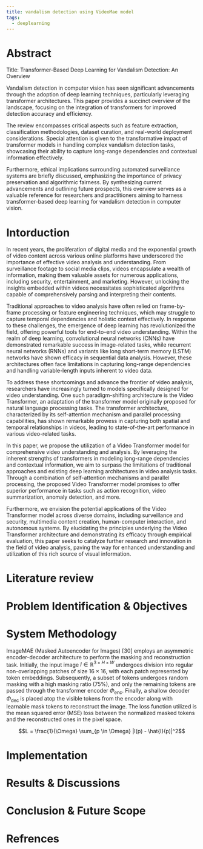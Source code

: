 ```yaml
---
title: vandalism detection using VideoMae model
tags:
  - deeplearning
---
```

# Abstract
Title: Transformer-Based Deep Learning for Vandalism Detection: An Overview

Vandalism detection in computer vision has seen significant advancements through the adoption of deep learning techniques, particularly leveraging transformer architectures. This paper provides a succinct overview of the landscape, focusing on the integration of transformers for improved detection accuracy and efficiency.

The review encompasses critical aspects such as feature extraction, classification methodologies, dataset curation, and real-world deployment considerations. Special attention is given to the transformative impact of transformer models in handling complex vandalism detection tasks, showcasing their ability to capture long-range dependencies and contextual information effectively.

Furthermore, ethical implications surrounding automated surveillance systems are briefly discussed, emphasizing the importance of privacy preservation and algorithmic fairness. By synthesizing current advancements and outlining future prospects, this overview serves as a valuable reference for researchers and practitioners aiming to harness transformer-based deep learning for vandalism detection in computer vision.



# Intorduction

In recent years, the proliferation of digital media and the exponential growth of video content across various online platforms have underscored the importance of effective video analysis and understanding. From surveillance footage to social media clips, videos encapsulate a wealth of information, making them valuable assets for numerous applications, including security, entertainment, and marketing. However, unlocking the insights embedded within videos necessitates sophisticated algorithms capable of comprehensively parsing and interpreting their contents.

Traditional approaches to video analysis have often relied on frame-by-frame processing or feature engineering techniques, which may struggle to capture temporal dependencies and holistic context effectively. In response to these challenges, the emergence of deep learning has revolutionized the field, offering powerful tools for end-to-end video understanding. Within the realm of deep learning, convolutional neural networks (CNNs) have demonstrated remarkable success in image-related tasks, while recurrent neural networks (RNNs) and variants like long short-term memory (LSTM) networks have shown efficacy in sequential data analysis. However, these architectures often face limitations in capturing long-range dependencies and handling variable-length inputs inherent to video data.

To address these shortcomings and advance the frontier of video analysis, researchers have increasingly turned to models specifically designed for video understanding. One such paradigm-shifting architecture is the Video Transformer, an adaptation of the transformer model originally proposed for natural language processing tasks. The transformer architecture, characterized by its self-attention mechanism and parallel processing capabilities, has shown remarkable prowess in capturing both spatial and temporal relationships in videos, leading to state-of-the-art performance in various video-related tasks.

In this paper, we propose the utilization of a Video Transformer model for comprehensive video understanding and analysis. By leveraging the inherent strengths of transformers in modeling long-range dependencies and contextual information, we aim to surpass the limitations of traditional approaches and existing deep learning architectures in video analysis tasks. Through a combination of self-attention mechanisms and parallel processing, the proposed Video Transformer model promises to offer superior performance in tasks such as action recognition, video summarization, anomaly detection, and more.

Furthermore, we envision the potential applications of the Video Transformer model across diverse domains, including surveillance and security, multimedia content creation, human-computer interaction, and autonomous systems. By elucidating the principles underlying the Video Transformer architecture and demonstrating its efficacy through empirical evaluation, this paper seeks to catalyze further research and innovation in the field of video analysis, paving the way for enhanced understanding and utilization of this rich source of visual information.




# Literature review



# Problem Identification & 0bjectives 




# System Methodology


ImageMAE (Masked Autoencoder for Images) [30] employs an asymmetric encoder-decoder architecture to perform the masking and reconstruction task. Initially, the input image  $I \in \mathbb{R}^{3 \times H \times W}$ undergoes division into regular non-overlapping patches of size $16 \times 16$, with each patch represented by token embeddings. Subsequently, a subset of tokens undergoes random masking with a high masking ratio (75%), and only the remaining tokens are passed through the transformer encoder $\Phi_{\text{enc}}$. Finally, a shallow decoder $\Phi_{\text{dec}}$ is placed atop the visible tokens from the encoder along with learnable mask tokens to reconstruct the image. The loss function utilized is the mean squared error (MSE) loss between the normalized masked tokens and the reconstructed ones in the pixel space.

$$L = \frac{1}{\Omega} \sum_{p \in \Omega} |I(p) - \hat{I}(p)|^2$$



# Implementation



# Results & Discussions




# Conclusion & Future Scope





# Refrences

